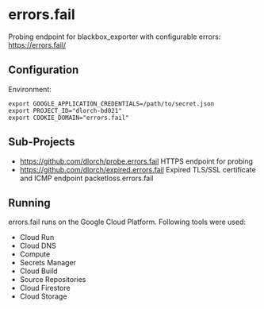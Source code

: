 errors.fail
===========

Probing endpoint for blackbox_exporter with configurable errors: https://errors.fail/

Configuration
-------------

Environment:

```
export GOOGLE_APPLICATION_CREDENTIALS=/path/to/secret.json
export PROJECT_ID="dlorch-bd021"
export COOKIE_DOMAIN="errors.fail"
```

Sub-Projects
------------

* https://github.com/dlorch/probe.errors.fail HTTPS endpoint for probing
* https://github.com/dlorch/expired.errors.fail Expired TLS/SSL certificate and ICMP endpoint packetloss.errors.fail

Running
-------

errors.fail runs on the Google Cloud Platform. Following tools were used:
* Cloud Run
* Cloud DNS
* Compute
* Secrets Manager
* Cloud Build
* Source Repositories
* Cloud Firestore
* Cloud Storage
